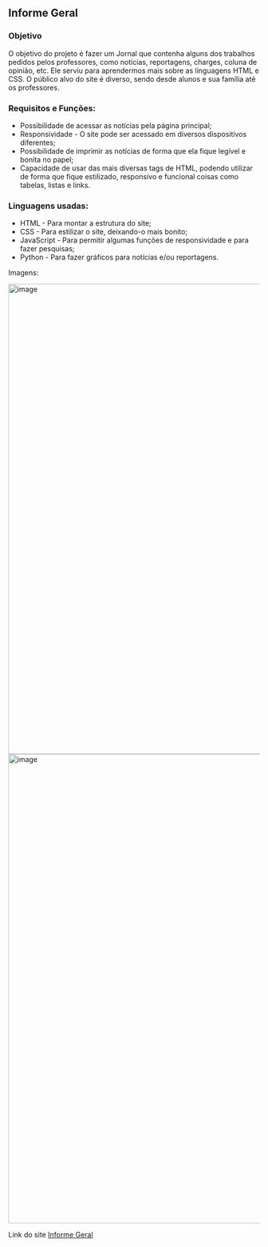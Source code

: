 ## Informe Geral

### Objetivo
<p>O objetivo do projeto é fazer um Jornal que contenha alguns dos
trabalhos pedidos pelos professores, como notícias, reportagens, charges,
coluna de opinião, etc. Ele serviu para aprendermos mais sobre as
linguagens HTML e CSS. O público alvo do site é diverso, sendo desde
alunos e sua família até os professores.</p>

### Requisitos e Funções:
<ul>
  <li>Possibilidade de acessar as notícias pela página principal;</li>
  <li>Responsividade - O site pode ser acessado em diversos dispositivos diferentes;</li>
  <li>Possibilidade de imprimir as notícias de forma que ela fique legível e bonita no papel;</li>
  <li>Capacidade de usar das mais diversas tags de HTML, podendo utilizar de forma que fique estilizado, responsivo e funcional coisas como tabelas, listas e links.</li>
</ul>

### Linguagens usadas:
<ul>
  <li>HTML - Para montar a estrutura do site;</li>
  <li>CSS - Para estilizar o site, deixando-o mais bonito;</li>
  <li>JavaScript - Para permitir algumas funções de responsividade e para fazer pesquisas;</li>
  <li>Python - Para fazer gráficos para notícias e/ou reportagens.</li>
</ul>

<p>Imagens:</p>
<img width="940" alt="image" src="https://github.com/bruno08nunes/informe-geral/assets/139359503/9b37e98e-9837-4051-ad7e-dd821f0c3cfb">
<img width="938" alt="image" src="https://github.com/bruno08nunes/informe-geral/assets/139359503/d6bb76e2-bbc8-4284-bd6e-e34d921acfef">

<p>Link do site <a href="https://bruno08nunes.github.io/informe-geral/index.html">Informe Geral</a></p>

